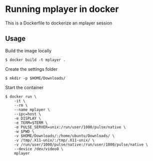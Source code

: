 # Running mplayer in docker

This is a Dockerfile to dockerize an mplayer session

## Usage

Build the image locally

    $ docker build -t mplayer .

Create the settings folder

    $ mkdir -p $HOME/Downloads/

Start the container

    $ docker run \
        -it \
        --rm \
        --name mplayer \
        --ipc=host \
        -e DISPLAY \
        -e TERM=$TERM \
        -e PULSE_SERVER=unix:/run/user/1000/pulse/native \
        -w $PWD \
        -v $HOME/Downloads/:/home/ubuntu/Downloads/ \
        -v /tmp/.X11-unix/:/tmp/.X11-unix/ \
        -v /run/user/1000/pulse/native:/run/user/1000/pulse/native \
        --device /dev/video0 \
        mplayer
